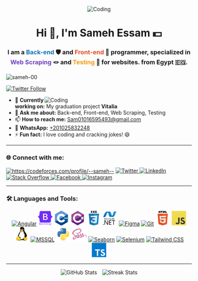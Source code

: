 <p align="center">
  <img alt="Coding" width="800" height="450" src="https://th.bing.com/th/id/R.4e0fba8e2f5ec48b69b5e0a3138bad87?rik=%2fl41wzO44MvraA&pid=ImgRaw&r=0" />
</p>

<h1 align="center">Hi 👋, I'm Sameh Essam 💵</h1>
<h3 align="center">
  I am a <span style="color: #0e75b6;">Back-end</span> 🛡️ and <span style="color: #e34c26;">Front-end</span> 🧱 programmer, 
  specialized in <span style="color: #6f42c1;">Web Scraping</span> 🪢 and <span style="color: #f39c12;">Testing</span> 🔧 for websites. from Egypt 🇪🇬.
</h3>


<p align="left"> 
  <img src="https://komarev.com/ghpvc/?username=sameh-00&label=Profile%20views&color=0e75b6&style=flat" alt="sameh-00" /> 
</p>

<p align="left"> 
  <a href="https://twitter.com/aliessa41089460" target="blank">
    <img src="https://img.shields.io/twitter/follow/aliessa41089460?logo=twitter&style=for-the-badge" alt="Twitter Follow" />
  </a> 
</p>
<img align="right" alt="Coding" width="400" src="https://media4.giphy.com/media/v1.Y2lkPTc5MGI3NjExbXI0dWcycGhoa3RzaWl4ZzV1Njg0MHVicmN4czJ5dm1tazNkN2I2eSZlcD12MV9pbnRlcm5hbF9naWZfYnlfaWQmY3Q9Zw/RbDKaczqWovIugyJmW/giphy.webp">

- 🔭 **Currently working on:** My graduation project **Vitalia**  
- 💬 **Ask me about:** Back-end, Front-end, Web Scraping, Testing  
- 📫 **How to reach me:** [Sam01016595493@gmail.com](mailto:Sam01016595493@gmail.com)  
- 📱 **WhatsApp:** [+201025832248](https://wa.me/201025832248)  
- ⚡ **Fun fact:** I love coding and cracking jokes! 😄  

---

<h3 align="left">🌐 Connect with me:</h3>
<p align="left">
<a href="https://codeforces.com/profile/--sameh--" target="blank"><img align="center" src="https://raw.githubusercontent.com/rahuldkjain/github-profile-readme-generator/master/src/images/icons/Social/codeforces.svg" alt="https://codeforces.com/profile/--sameh--" height="30" width="40" /></a>

  
  <a href="https://twitter.com/aliessa41089460" target="blank">
    <img src="https://raw.githubusercontent.com/rahuldkjain/github-profile-readme-generator/master/src/images/icons/Social/twitter.svg" alt="Twitter" height="30" width="40" />
  </a>
  
  <a href="https://linkedin.com/in/sameh-essam-659b9b239/" target="blank">
    <img src="https://raw.githubusercontent.com/rahuldkjain/github-profile-readme-generator/master/src/images/icons/Social/linked-in-alt.svg" alt="LinkedIn" height="30" width="40" />
  </a>
  
  <a href="https://stackoverflow.com/users/23349765/sameh-essam" target="blank">
    <img src="https://raw.githubusercontent.com/rahuldkjain/github-profile-readme-generator/master/src/images/icons/Social/stack-overflow.svg" alt="Stack Overflow" height="30" width="40" />
  </a>
  <a href="https://web.facebook.com/sameh.essam.5439" target="blank">
    <img src="https://raw.githubusercontent.com/rahuldkjain/github-profile-readme-generator/master/src/images/icons/Social/facebook.svg" alt="Facebook" height="30" width="40" />
  </a>
  <a href="https://www.instagram.com/s_a_m_e_h_55/" target="blank">
    <img src="https://raw.githubusercontent.com/rahuldkjain/github-profile-readme-generator/master/src/images/icons/Social/instagram.svg" alt="Instagram" height="30" width="40" />
  </a>
</p>

---

<h3 align="left">🛠️ Languages and Tools:</h3>
<p align="center">
    <a href="https://angular.io" target="_blank"><img src="https://angular.io/assets/images/logos/angular/angular.svg" alt="Angular" width="40" height="40" /></a>
    <a href="https://getbootstrap.com" target="_blank"><img src="https://raw.githubusercontent.com/devicons/devicon/master/icons/bootstrap/bootstrap-plain-wordmark.svg" alt="Bootstrap" width="40" height="40" /></a>
    <a href="https://www.w3schools.com/cpp/" target="_blank"><img src="https://raw.githubusercontent.com/devicons/devicon/master/icons/cplusplus/cplusplus-original.svg" alt="C++" width="40" height="40" /></a>
    <a href="https://www.w3schools.com/cs/" target="_blank"><img src="https://raw.githubusercontent.com/devicons/devicon/master/icons/csharp/csharp-original.svg" alt="C#" width="40" height="40" /></a>
    <a href="https://www.w3schools.com/css/" target="_blank"><img src="https://raw.githubusercontent.com/devicons/devicon/master/icons/css3/css3-original-wordmark.svg" alt="CSS3" width="40" height="40" /></a>
    <a href="https://dotnet.microsoft.com/" target="_blank"><img src="https://raw.githubusercontent.com/devicons/devicon/master/icons/dot-net/dot-net-original-wordmark.svg" alt=".NET" width="40" height="40" /></a>
    <a href="https://www.figma.com/" target="_blank"><img src="https://www.vectorlogo.zone/logos/figma/figma-icon.svg" alt="Figma" width="40" height="40" /></a>
    <a href="https://git-scm.com/" target="_blank"><img src="https://www.vectorlogo.zone/logos/git-scm/git-scm-icon.svg" alt="Git" width="40" height="40" /></a>
    <a href="https://www.w3.org/html/" target="_blank"><img src="https://raw.githubusercontent.com/devicons/devicon/master/icons/html5/html5-original-wordmark.svg" alt="HTML5" width="40" height="40" /></a>
    <a href="https://developer.mozilla.org/en-US/docs/Web/JavaScript" target="_blank"><img src="https://raw.githubusercontent.com/devicons/devicon/master/icons/javascript/javascript-original.svg" alt="JavaScript" width="40" height="40" /></a>
    <a href="https://www.linux.org/" target="_blank"><img src="https://raw.githubusercontent.com/devicons/devicon/master/icons/linux/linux-original.svg" alt="Linux" width="40" height="40" /></a>
    <a href="https://www.microsoft.com/en-us/sql-server" target="_blank"><img src="https://www.svgrepo.com/show/303229/microsoft-sql-server-logo.svg" alt="MSSQL" width="40" height="40" /></a>
    <a href="https://www.python.org" target="_blank"><img src="https://raw.githubusercontent.com/devicons/devicon/master/icons/python/python-original.svg" alt="Python" width="40" height="40" /></a>
    <a href="https://sass-lang.com" target="_blank"><img src="https://raw.githubusercontent.com/devicons/devicon/master/icons/sass/sass-original.svg" alt="SASS" width="40" height="40" /></a>
    <a href="https://seaborn.pydata.org/" target="_blank"><img src="https://seaborn.pydata.org/_images/logo-mark-lightbg.svg" alt="Seaborn" width="40" height="40" /></a>
    <a href="https://www.selenium.dev" target="_blank"><img src="https://raw.githubusercontent.com/detain/svg-logos/780f25886640cef088af994181646db2f6b1a3f8/svg/selenium-logo.svg" alt="Selenium" width="40" height="40" /></a>
    <a href="https://tailwindcss.com/" target="_blank"><img src="https://www.vectorlogo.zone/logos/tailwindcss/tailwindcss-icon.svg" alt="Tailwind CSS" width="40" height="40" /></a>
    <a href="https://www.typescriptlang.org/" target="_blank"><img src="https://raw.githubusercontent.com/devicons/devicon/master/icons/typescript/typescript-original.svg" alt="TypeScript" width="40" height="40" /></a>
</p>
<hr>

<div align="center">
  <img src="https://github-readme-stats.vercel.app/api?username=sameh-00&show_icons=true&locale=en" alt="GitHub Stats" style="margin-right: 10px;" />
  <img src="https://github-readme-streak-stats.herokuapp.com/?user=sameh-00&" alt="Streak Stats" />
</div>
